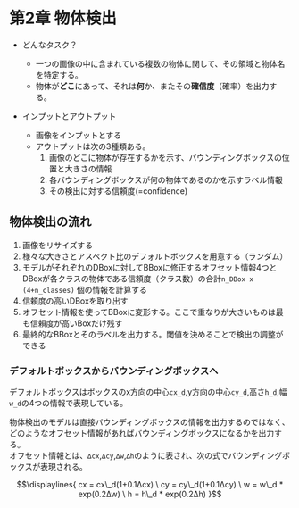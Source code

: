 # 第2章 物体検出
- どんなタスク？
  - 一つの画像の中に含まれている複数の物体に関して、その領域と物体名を特定する。
  - 物体が**どこ**にあって、それは**何**か、またその**確信度**（確率）を出力する。

- インプットとアウトプット
  - 画像をインプットとする
  - アウトプットは次の3種類ある。
    1. 画像のどこに物体が存在するかを示す、バウンディングボックスの位置と大きさの情報
    2. 各バウンディングボックスが何の物体であるのかを示すラベル情報
    3. その検出に対する信頼度(=confidence)


## 物体検出の流れ
1. 画像をリサイズする
2. 様々な大きさとアスペクト比のデフォルトボックスを用意する（ランダム）
3. モデルがそれぞれのDBoxに対してBBoxに修正するオフセット情報4つとDBoxが各クラスの物体である信頼度（クラス数）の合計`n_DBox x (4+n_classes)` 個の情報を計算する
4. 信頼度の高いDBoxを取り出す
5. オフセット情報を使ってBBoxに変形する。ここで重なりが大きいものは最も信頼度が高いBoxだけ残す
6. 最終的なBBoxとそのラベルを出力する。閾値を決めることで検出の調整ができる

### デフォルトボックスからバウンディングボックスへ
デフォルトボックスはボックスのx方向の中心`cx_d`,y方向の中心`cy_d`,高さ`h_d`,幅`w_d`の4つの情報で表現している。

物体検出のモデルは直接バウンディングボックスの情報を出力するのではなく、どのようなオフセット情報があればバウンディングボックスになるかを出力する。  
オフセット情報とは、`∆cx`,`∆cy`,`∆w`,`∆h`のように表され、次の式でバウンディングボックスが表現される。

```math
\displaylines{
cx = cx\_d(1+0.1∆cx) \
cy = cy\_d(1+0.1∆cy) \
w = w\_d * exp(0.2∆w) \
h = h\_d * exp(0.2∆h)
}
```

